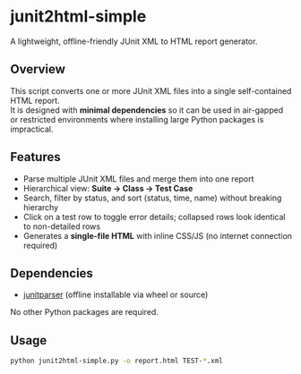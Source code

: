 # junit2html-simple

A lightweight, offline-friendly JUnit XML to HTML report generator.

## Overview

This script converts one or more JUnit XML files into a single self-contained HTML report.  
It is designed with **minimal dependencies** so it can be used in air-gapped or restricted environments where installing large Python packages is impractical.

## Features

- Parse multiple JUnit XML files and merge them into one report
- Hierarchical view: **Suite → Class → Test Case**
- Search, filter by status, and sort (status, time, name) without breaking hierarchy
- Click on a test row to toggle error details; collapsed rows look identical to non-detailed rows
- Generates a **single-file HTML** with inline CSS/JS (no internet connection required)

## Dependencies

- [junitparser](https://pypi.org/project/junitparser/) (offline installable via wheel or source)

No other Python packages are required.

## Usage

```bash
python junit2html-simple.py -o report.html TEST-*.xml
